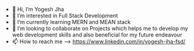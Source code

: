- 👋 Hi, I’m Yogesh Jha
- 👀 I’m interested in Full Stack Development 
- 🌱 I’m currently learning MERN and MEAN stack
- 💞️ I’m looking to collaborate on Projects which helps me to develop my web development skills and also beneficial for my future endeavour
- 📫 How to reach me --> https://www.linkedin.com/in/yogesh-jha-fsd/

<!---
Yogesh-160/Yogesh-160 is a ✨ special ✨ repository because its `README.md` (this file) appears on your GitHub profile.
You can click the Preview link to take a look at your changes.
--->
